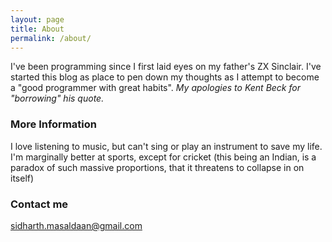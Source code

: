 ```yaml
---
layout: page
title: About
permalink: /about/
---
```


I've been programming since I first laid eyes on my father's ZX Sinclair. I've started this blog as place to pen down my thoughts as I attempt to become a "good programmer with great habits". _My apologies to Kent Beck for "borrowing" his quote._

### More Information
I love listening to music, but can't sing or play an instrument to save my life. I'm marginally better at sports, except for cricket (this being an Indian, is a paradox of such massive proportions, that it threatens to collapse in on itself)

### Contact me

[sidharth.masaldaan@gmail.com](mailto:sidharth.masaldaan@gmail.com)